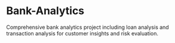 # Bank-Analytics
Comprehensive bank analytics project including loan analysis and transaction analysis for customer insights and risk evaluation.
